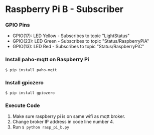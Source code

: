 # Raspberry Pi B - Subscriber

### GPIO Pins
- GPIO(17): LED Yellow - Subscribes to topic "LightStatus"
- GPIO(23): LED Green - Subscribes to topic "Status/RaspberryPiA"
- GPIO(13): LED Red - Subscribes to topic "Status/RaspberryPiC"

### Install paho-mqtt on Raspberry Pi
`$ pip install paho-mqtt`

### Install gpiozero
`$ pip install gpiozero`

### Execute Code
1. Make sure raspberry pi is on same wifi as mqtt broker.
2. Change broker IP address in code line number 4.
3. Run `$ python rasp_pi_b.py`